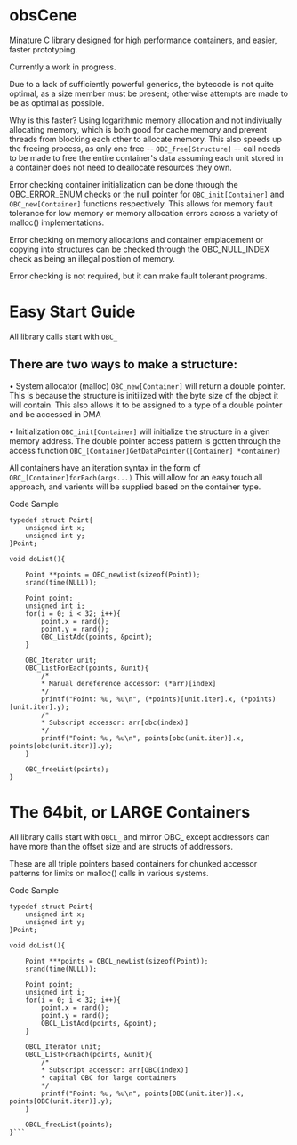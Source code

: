 # obsCene
Minature C library designed for high performance containers, and easier, faster prototyping.

Currently a work in progress.

Due to a lack of sufficiently powerful generics, the bytecode is not quite optimal, as a size member must be present; otherwise attempts are made to be as optimal as possible.

Why is this faster? Using logarithmic memory allocation and not indiviually allocating memory, which is both good for cache memory and prevent threads from blocking each other to allocate memory. This also speeds up the freeing process, as only one free -- `OBC_free[Structure]` -- call needs to be made to free the entire container's data assuming each unit stored in a container does not need to deallocate resources they own.


Error checking container initialization can be done through the OBC_ERROR_ENUM checks or the null pointer for `OBC_init[Container]` and `OBC_new[Container]` functions respectively. This allows for memory fault tolerance for low memory or memory allocation errors across a variety of malloc() implementations.

Error checking on memory allocations and container emplacement or copying into structures can be checked through the OBC_NULL_INDEX check as being an illegal position of memory.

Error checking is not required, but it can make fault tolerant programs.


Easy Start Guide
==

All library calls start with `OBC_`

There are two ways to make a structure:
--

• System allocator (malloc) `OBC_new[Container]` will return a double pointer. 
 This is because the structure is initilized with the byte size of the object it will contain.
 This also allows it to be assigned to a type of a double pointer and be accessed in DMA
 
• Initialization `OBC_init[Container]` will initialize the structure in a given memory address.
  The double pointer access pattern is gotten through the access function `OBC_[Container]GetDataPointer([Container] *container)`

All containers have an iteration syntax in the form of `OBC_[Container]forEach(args...)`
This will allow for an easy touch all approach, and varients will be supplied based on the container type.


Code Sample
```
typedef struct Point{
    unsigned int x;
    unsigned int y;
}Point;

void doList(){

    Point **points = OBC_newList(sizeof(Point));
    srand(time(NULL));

    Point point;
    unsigned int i;
    for(i = 0; i < 32; i++){
        point.x = rand();
        point.y = rand();
        OBC_ListAdd(points, &point);
    }

    OBC_Iterator unit;
    OBC_ListForEach(points, &unit){
        /*
        * Manual dereference accessor: (*arr)[index]
        */
        printf("Point: %u, %u\n", (*points)[unit.iter].x, (*points)[unit.iter].y);
        /*
        * Subscript accessor: arr[obc(index)]
        */
        printf("Point: %u, %u\n", points[obc(unit.iter)].x, points[obc(unit.iter)].y);
    }
    
    OBC_freeList(points);
}
```


The 64bit, or LARGE Containers
==

All library calls start with `OBCL_` and mirror OBC_ except addressors can have more than the offset size and are structs of addressors.

These are all triple pointers based containers for chunked accessor patterns for limits on malloc() calls in various systems.

Code Sample
```
typedef struct Point{
    unsigned int x;
    unsigned int y;
}Point;

void doList(){

    Point ***points = OBCL_newList(sizeof(Point));
    srand(time(NULL));

    Point point;
    unsigned int i;
    for(i = 0; i < 32; i++){
        point.x = rand();
        point.y = rand();
        OBCL_ListAdd(points, &point);
    }

    OBCL_Iterator unit;
    OBCL_ListForEach(points, &unit){
        /*
        * Subscript accessor: arr[OBC(index)]
        * capital OBC for large containers
        */
        printf("Point: %u, %u\n", points[OBC(unit.iter)].x, points[OBC(unit.iter)].y);
    }
    
    OBCL_freeList(points);
}```
